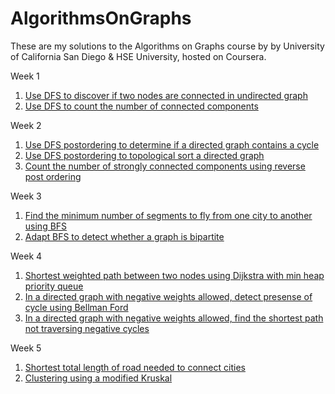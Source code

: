# AlgorithmsOnGraphs

These are my solutions to the Algorithms on Graphs course by by University of California San Diego & HSE University, hosted on Coursera.

Week 1
1. [Use DFS to discover if two nodes are connected in undirected graph](are_two_nodes_connected)
2. [Use DFS to count the number of connected components](count_components)

Week 2
1. [Use DFS postordering to determine if a directed graph contains a cycle](loop_detector)
2. [Use DFS postordering to topological sort a directed graph](topological_sort)
3. [Count the number of strongly connected components using reverse post ordering](strongly_connected_components)

Week 3
1. [Find the minimum number of segments to fly from one city to another using BFS](min_path_a_to_b)
2. [Adapt BFS to detect whether a graph is bipartite](is_bipartite)

Week 4
1. [Shortest weighted path between two nodes using Dijkstra with min heap priority queue](Dijkstra_ShortestFlight)
2. [In a directed graph with negative weights allowed, detect presense of cycle using Bellman Ford](BellmanFord_detect_neg_cycle)
3. [In a directed graph with negative weights allowed, find the shortest path not traversing negative cycles](OptimalMoneyExchange)

Week 5
1. [Shortest total length of road needed to connect cities](ConnectingPoints)
2. [Clustering using a modified Kruskal](Clustering)
